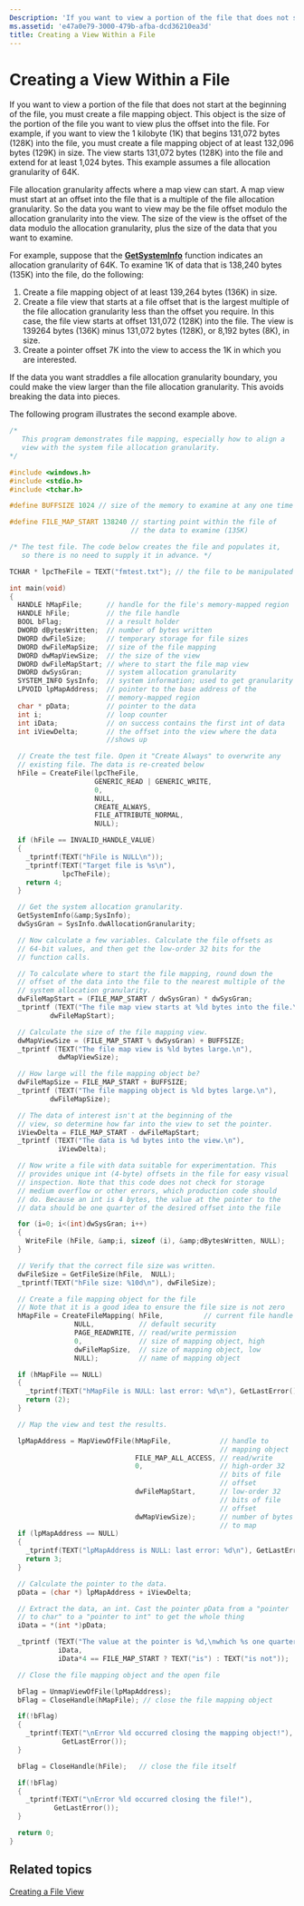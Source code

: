 ```yaml
---
Description: 'If you want to view a portion of the file that does not start at the beginning of the file, you must create a file mapping object.'
ms.assetid: 'e47a0e79-3000-479b-afba-dcd36210ea3d'
title: Creating a View Within a File
---
```


# Creating a View Within a File

If you want to view a portion of the file that does not start at the beginning of the file, you must create a file mapping object. This object is the size of the portion of the file you want to view plus the offset into the file. For example, if you want to view the 1 kilobyte (1K) that begins 131,072 bytes (128K) into the file, you must create a file mapping object of at least 132,096 bytes (129K) in size. The view starts 131,072 bytes (128K) into the file and extend for at least 1,024 bytes. This example assumes a file allocation granularity of 64K.

File allocation granularity affects where a map view can start. A map view must start at an offset into the file that is a multiple of the file allocation granularity. So the data you want to view may be the file offset modulo the allocation granularity into the view. The size of the view is the offset of the data modulo the allocation granularity, plus the size of the data that you want to examine.

For example, suppose that the [**GetSystemInfo**](base.getsysteminfo) function indicates an allocation granularity of 64K. To examine 1K of data that is 138,240 bytes (135K) into the file, do the following:

1.  Create a file mapping object of at least 139,264 bytes (136K) in size.
2.  Create a file view that starts at a file offset that is the largest multiple of the file allocation granularity less than the offset you require. In this case, the file view starts at offset 131,072 (128K) into the file. The view is 139264 bytes (136K) minus 131,072 bytes (128K), or 8,192 bytes (8K), in size.
3.  Create a pointer offset 7K into the view to access the 1K in which you are interested.

If the data you want straddles a file allocation granularity boundary, you could make the view larger than the file allocation granularity. This avoids breaking the data into pieces.

The following program illustrates the second example above.


```C++
/*
   This program demonstrates file mapping, especially how to align a
   view with the system file allocation granularity.
*/

#include <windows.h>
#include <stdio.h>
#include <tchar.h>

#define BUFFSIZE 1024 // size of the memory to examine at any one time

#define FILE_MAP_START 138240 // starting point within the file of
                              // the data to examine (135K)

/* The test file. The code below creates the file and populates it,
   so there is no need to supply it in advance. */

TCHAR * lpcTheFile = TEXT("fmtest.txt"); // the file to be manipulated

int main(void)
{
  HANDLE hMapFile;      // handle for the file's memory-mapped region
  HANDLE hFile;         // the file handle
  BOOL bFlag;           // a result holder
  DWORD dBytesWritten;  // number of bytes written
  DWORD dwFileSize;     // temporary storage for file sizes
  DWORD dwFileMapSize;  // size of the file mapping
  DWORD dwMapViewSize;  // the size of the view
  DWORD dwFileMapStart; // where to start the file map view
  DWORD dwSysGran;      // system allocation granularity
  SYSTEM_INFO SysInfo;  // system information; used to get granularity
  LPVOID lpMapAddress;  // pointer to the base address of the
                        // memory-mapped region
  char * pData;         // pointer to the data
  int i;                // loop counter
  int iData;            // on success contains the first int of data
  int iViewDelta;       // the offset into the view where the data
                        //shows up

  // Create the test file. Open it "Create Always" to overwrite any
  // existing file. The data is re-created below
  hFile = CreateFile(lpcTheFile,
                     GENERIC_READ | GENERIC_WRITE,
                     0,
                     NULL,
                     CREATE_ALWAYS,
                     FILE_ATTRIBUTE_NORMAL,
                     NULL);

  if (hFile == INVALID_HANDLE_VALUE)
  {
    _tprintf(TEXT("hFile is NULL\n"));
    _tprintf(TEXT("Target file is %s\n"),
             lpcTheFile);
    return 4;
  }

  // Get the system allocation granularity.
  GetSystemInfo(&amp;SysInfo);
  dwSysGran = SysInfo.dwAllocationGranularity;

  // Now calculate a few variables. Calculate the file offsets as
  // 64-bit values, and then get the low-order 32 bits for the
  // function calls.

  // To calculate where to start the file mapping, round down the
  // offset of the data into the file to the nearest multiple of the
  // system allocation granularity.
  dwFileMapStart = (FILE_MAP_START / dwSysGran) * dwSysGran;
  _tprintf (TEXT("The file map view starts at %ld bytes into the file.\n"),
          dwFileMapStart);

  // Calculate the size of the file mapping view.
  dwMapViewSize = (FILE_MAP_START % dwSysGran) + BUFFSIZE;
  _tprintf (TEXT("The file map view is %ld bytes large.\n"),
            dwMapViewSize);

  // How large will the file mapping object be?
  dwFileMapSize = FILE_MAP_START + BUFFSIZE;
  _tprintf (TEXT("The file mapping object is %ld bytes large.\n"),
          dwFileMapSize);

  // The data of interest isn't at the beginning of the
  // view, so determine how far into the view to set the pointer.
  iViewDelta = FILE_MAP_START - dwFileMapStart;
  _tprintf (TEXT("The data is %d bytes into the view.\n"),
            iViewDelta);

  // Now write a file with data suitable for experimentation. This
  // provides unique int (4-byte) offsets in the file for easy visual
  // inspection. Note that this code does not check for storage
  // medium overflow or other errors, which production code should
  // do. Because an int is 4 bytes, the value at the pointer to the
  // data should be one quarter of the desired offset into the file

  for (i=0; i<(int)dwSysGran; i++)
  {
    WriteFile (hFile, &amp;i, sizeof (i), &amp;dBytesWritten, NULL);
  }

  // Verify that the correct file size was written.
  dwFileSize = GetFileSize(hFile,  NULL);
  _tprintf(TEXT("hFile size: %10d\n"), dwFileSize);

  // Create a file mapping object for the file
  // Note that it is a good idea to ensure the file size is not zero
  hMapFile = CreateFileMapping( hFile,          // current file handle
                NULL,           // default security
                PAGE_READWRITE, // read/write permission
                0,              // size of mapping object, high
                dwFileMapSize,  // size of mapping object, low
                NULL);          // name of mapping object

  if (hMapFile == NULL)
  {
    _tprintf(TEXT("hMapFile is NULL: last error: %d\n"), GetLastError() );
    return (2);
  }

  // Map the view and test the results.

  lpMapAddress = MapViewOfFile(hMapFile,            // handle to
                                                    // mapping object
                               FILE_MAP_ALL_ACCESS, // read/write
                               0,                   // high-order 32
                                                    // bits of file
                                                    // offset
                               dwFileMapStart,      // low-order 32
                                                    // bits of file
                                                    // offset
                               dwMapViewSize);      // number of bytes
                                                    // to map
  if (lpMapAddress == NULL)
  {
    _tprintf(TEXT("lpMapAddress is NULL: last error: %d\n"), GetLastError());
    return 3;
  }

  // Calculate the pointer to the data.
  pData = (char *) lpMapAddress + iViewDelta;

  // Extract the data, an int. Cast the pointer pData from a "pointer
  // to char" to a "pointer to int" to get the whole thing
  iData = *(int *)pData;

  _tprintf (TEXT("The value at the pointer is %d,\nwhich %s one quarter of the desired file offset.\n"),
            iData,
            iData*4 == FILE_MAP_START ? TEXT("is") : TEXT("is not"));

  // Close the file mapping object and the open file

  bFlag = UnmapViewOfFile(lpMapAddress);
  bFlag = CloseHandle(hMapFile); // close the file mapping object

  if(!bFlag)
  {
    _tprintf(TEXT("\nError %ld occurred closing the mapping object!"),
             GetLastError());
  }

  bFlag = CloseHandle(hFile);   // close the file itself

  if(!bFlag)
  {
    _tprintf(TEXT("\nError %ld occurred closing the file!"),
           GetLastError());
  }

  return 0;
}
```



## Related topics

<dl> <dt>

[Creating a File View](creating-a-file-view.md)
</dt> </dl>

 

 



